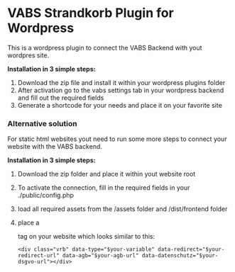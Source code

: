 # VABS Strandkorb Plugin for Wordpress

This is a wordpress plugin to connect the VABS Backend with yout wordpres site.

**Installation in 3 simple steps:**

1. Download the zip file and install it within your wordpress plugins folder
2. After activation go to the vabs settings tab in your wordpress backend and fill out the required fields
3. Generate a shortcode for your needs and place it on your favorite site

### Alternative solution

For static html websites yout need to run some more steps to connect your website with the VABS backend.

**Installation in 3 simple steps:**

1.  Download the zip folder and place it within yout website root
2.  To activate the connection, fill in the required fields in your ./public/config.php
3.  load all required assets from the /assets folder and /dist/frontend folder
4.  place a <div> tag on your website which looks similar to this:

        <div class="vrb" data-type="$your-variable" data-redirect="$your-redirect-url" data-agb="$your-agb-url" data-datenschutz="$your-dsgvo-url"></div>
